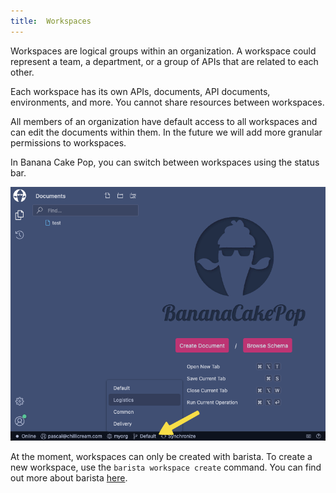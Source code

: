 ```yaml
---
title:  Workspaces
---
```


Workspaces are logical groups within an organization.  A workspace could represent a team, a department, or a group of APIs that are related to each other.

Each workspace has its own APIs, documents, API documents, environments, and more. You cannot share resources between workspaces.

All members of an organization have default access to all workspaces and can edit the documents within them. In the future we will add more granular permissions to workspaces.

In Banana Cake Pop, you can switch between workspaces using the status bar.

![Screenshot showing the workspace and organization switcher in the status bar](images/workspace-0.png)

At the moment, workspaces can only be created with barista. To create a new workspace, use the `barista workspace create` command.
You can find out more about barista [here](/docs/barista/v1).
